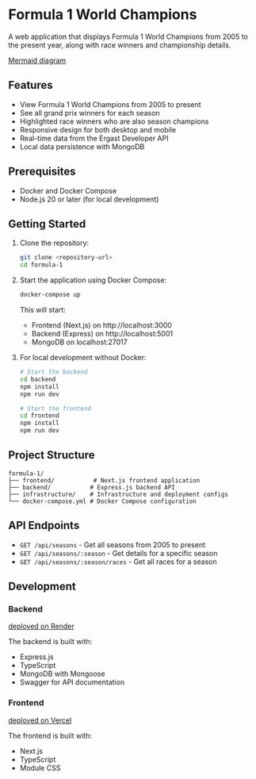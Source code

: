 # Formula 1 World Champions

A web application that displays Formula 1 World Champions from 2005 to the present year, along with race winners and championship details.

[Mermaid diagram](https://www.mermaidchart.com/raw/9c200bce-45e1-4dd7-b734-e4fb2d554713?theme=light&version=v0.1&format=svg)

## Features

- View Formula 1 World Champions from 2005 to present
- See all grand prix winners for each season
- Highlighted race winners who are also season champions
- Responsive design for both desktop and mobile
- Real-time data from the Ergast Developer API
- Local data persistence with MongoDB

## Prerequisites

- Docker and Docker Compose
- Node.js 20 or later (for local development)

## Getting Started

1. Clone the repository:

   ```bash
   git clone <repository-url>
   cd formula-1
   ```

2. Start the application using Docker Compose:

   ```bash
   docker-compose up
   ```

   This will start:

   - Frontend (Next.js) on http://localhost:3000
   - Backend (Express) on http://localhost:5001
   - MongoDB on localhost:27017

3. For local development without Docker:

   ```bash
   # Start the backend
   cd backend
   npm install
   npm run dev

   # Start the frontend
   cd frontend
   npm install
   npm run dev
   ```

## Project Structure

```
formula-1/
├── frontend/           # Next.js frontend application
├── backend/           # Express.js backend API
├── infrastructure/    # Infrastructure and deployment configs
└── docker-compose.yml # Docker Compose configuration
```

## API Endpoints

- `GET /api/seasons` - Get all seasons from 2005 to present
- `GET /api/seasons/:season` - Get details for a specific season
- `GET /api/seasons/:season/races` - Get all races for a season

## Development

### Backend

[deployed on Render](https://formula-1-cn81.onrender.com/)

The backend is built with:

- Express.js
- TypeScript
- MongoDB with Mongoose
- Swagger for API documentation

### Frontend

[deployed on Vercel](https://formula-1-two.vercel.app/)

The frontend is built with:

- Next.js
- TypeScript
- Module CSS
